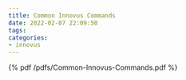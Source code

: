 ```yaml
---
title: Common Innovus Commands
date: 2022-02-07 22:09:50
tags:
categories:
- innovus
---
```




{% pdf /pdfs/Common-Innovus-Commands.pdf %}
